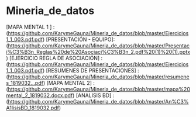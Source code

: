 # Mineria_de_datos
 [MAPA MENTAL 1 ] :(https://github.com/KarymeGauna/Mineria_de_datos/blob/master/Ejercicios1_1_003.pdf.pdf)
 [PRESENTACIÓN - EQUIPO]: (https://github.com/KarymeGauna/Mineria_de_datos/blob/master/Presentaci%C3%B3n_Reglas%20de%20Asociaci%C3%B3n_2.pdf%20(1)%20(1).pptx)
 [EJERCICIO REGLA DE ASOCIACIÓN] :(https://github.com/KarymeGauna/Mineria_de_datos/blob/master/Ejercicios1_1_003.pdf.pdf)
 [RESUMENES DE PRESENTACIONES] :(https://github.com/KarymeGauna/Mineria_de_datos/blob/master/resumenes_1819032...pdf)
[MAPA MENTAL 2] : (https://github.com/KarymeGauna/Mineria_de_datos/blob/master/mapa%20mental_2_1819032.docx.pdf)
[ANALISIS BD] : (https://github.com/KarymeGauna/Mineria_de_datos/blob/master/An%C3%A1lisisBD_1819032.pdf)
